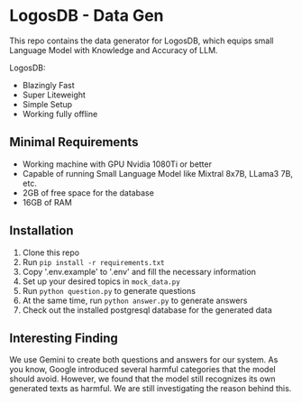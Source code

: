 # LogosDB - Data Gen

This repo contains the data generator for LogosDB, which equips small Language Model with Knowledge and Accuracy of LLM.

LogosDB:

- Blazingly Fast
- Super Liteweight
- Simple Setup
- Working fully offline

## Minimal Requirements

- Working machine with GPU Nvidia 1080Ti or better
- Capable of running Small Language Model like Mixtral 8x7B, LLama3 7B, etc.
- 2GB of free space for the database
- 16GB of RAM

## Installation

1. Clone this repo
2. Run `pip install -r requirements.txt`
3. Copy '.env.example' to '.env' and fill the necessary information
4. Set up your desired topics in `mock_data.py`
5. Run `python question.py` to generate questions
6. At the same time, run `python answer.py` to generate answers
7. Check out the installed postgresql database for the generated data

## Interesting Finding
We use Gemini to create both questions and answers for our system. As you know, Google introduced several harmful categories that the model should avoid. However, we found that the model still recognizes its own generated texts as harmful. We are still investigating the reason behind this.
